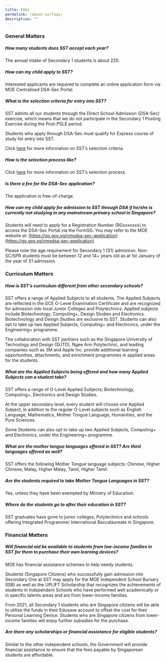 ```yaml
---
title: FAQs
permalink: /about-us/faqs/
description: ""
---
```

### General Matters
##### How many students does SST accept each year?

The annual intake of Secondary 1 students is about 220.

##### How can my child apply to SST?
Interested applicants are required to complete an online application form via MOE Centralised DSA-Sec Portal.

##### What is the selection criteria for entry into SST?
SST admits all our students through the Direct School Admission (DSA-Sec) exercise, which means that we do not participate in the Secondary 1 Posting Exercise during the Post-PSLE period.

Students who apply through DSA-Sec must qualify for Express course of study for entry into SST.

Click [here](https://www.sst.edu.sg/admission/selection-criteria/) for more information on SST’s selection criteria.

##### How is the selection process like?
Click [here](https://www.sst.edu.sg/admission/secondary-1-admission/) for more information on SST’s selection process.

##### Is there a fee for the DSA-Sec application?
The application is free-of-charge.

##### How can my child apply for admission to SST through DSA if he/she is currently not studying in any mainstream primary school in Singapore?
Students will need to apply for a Registration Number (RGxxxxxxx) to access the DSA-Sec Portal via the FormSG. You may refer to the MOE website at: [https://go.gov.sg/nmsdsa-sec-application](https://go.gov.sg/nmsdsa-sec-application)

Please note the age requirement for Secondary 1 (S1) admission. Non-SC/SPR students must be between 12 and 14+ years old as at 1st January of the year of S1 admission.

### Curriculum Matters

##### How is SST’s curriculum different from other secondary schools?
SST offers a range of Applied Subjects to all students. The Applied Subjects are reflected in the GCE O-Level Examination Certificate and are recognized for admission into local Junior Colleges and Polytechnics. Applied subjects include Biotechnology, Computing+, Design Studies and Electronics. Biotechnology and Design Studies are exclusive to SST. Students can also opt to take up two Applied Subjects, Computing+ and Electronics, under the Engineering+ programme.

The collaboration with SST partners such as the Singapore University of Technology and Design (SUTD), Ngee Ann Polytechnic, and leading companies such as 3M and Apple Inc. provide additional learning opportunities, attachments, and enrichment programmes in applied areas for the students.

##### What are the Applied Subjects being offered and how many Applied Subjects can a student take?
SST offers a range of O-Level Applied Subjects; Biotechnology, Computing+, Electronics and Design Studies.

At the upper secondary level, every student will choose one Applied Subject, in addition to the regular O-Level subjects such as English Language, Mathematics, Mother Tongue Language, Humanities, and the Pure Sciences.

Some Students can also opt to take up two Applied Subjects, Computing+ and Electronics, under the Engineering+ programme.

##### What are the mother tongue languages offered in SST? Are third languages offered as well?
SST offers the following Mother Tongue language subjects: Chinese, Higher Chinese, Malay, Higher Malay, Tamil, Higher Tamil.

##### Are the students required to take Mother Tongue Languages in SST?
Yes, unless they have been exempted by Ministry of Education.

##### Where do the students go to after their education in SST?
SST graduates have gone to junior colleges, Polytechnics and schools offering Integrated Programme/ International Baccalaureate in Singapore.


### Financial Matters

##### Will financial aid be available to students from low-income families in SST for them to purchase their own learning devices?
MOE has financial assistance schemes to help needy students.

Students (Singapore Citizens) who successfully gain admission into Secondary One at SST may apply for the MOE Independent School Bursary (ISB) as well as the UPLIFT Scholarship that recognizes the achievements of students in Independent Schools who have performed well academically or in specific talents areas and are from lower-income families.

From 2021, all Secondary 1 students who are Singapore citizens will be able to utilize the funds in their Edusave account to offset the cost for their Personal Learning Device. Students who are Singapore citizens from lower-income families will enjoy further subsidies for the purchase.

##### Are there any scholarships or financial assistance for eligible students?
Similar to the other independent schools, the Government will provide  financial assistance to ensure that the fees payable by Singaporean students are affordable.